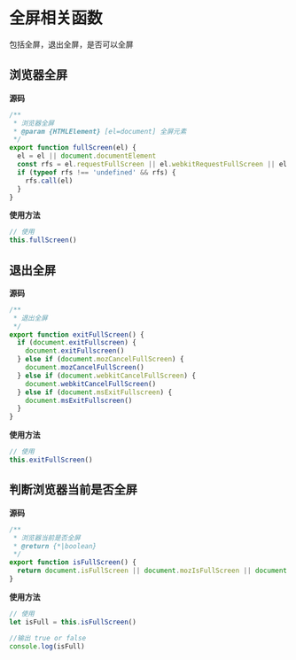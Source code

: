 # 全屏相关函数

包括全屏，退出全屏，是否可以全屏

## 浏览器全屏

**源码**

```js
/**
 * 浏览器全屏
 * @param {HTMLElement} [el=document] 全屏元素
 */
export function fullScreen(el) {
  el = el || document.documentElement
  const rfs = el.requestFullScreen || el.webkitRequestFullScreen || el.mozRequestFullScreen || el.msRequestFullscreen
  if (typeof rfs !== 'undefined' && rfs) {
    rfs.call(el)
  }
}
```

**使用方法**

```js
// 使用
this.fullScreen()
```

## 退出全屏

**源码**

```js
/**
 * 退出全屏
 */
export function exitFullScreen() {
  if (document.exitFullscreen) {
    document.exitFullscreen()
  } else if (document.mozCancelFullScreen) {
    document.mozCancelFullScreen()
  } else if (document.webkitCancelFullScreen) {
    document.webkitCancelFullScreen()
  } else if (document.msExitFullscreen) {
    document.msExitFullscreen()
  }
}
```

**使用方法**

```js
// 使用
this.exitFullScreen()
```

## 判断浏览器当前是否全屏

**源码**

```js
/**
 * 浏览器当前是否全屏
 * @return {*|boolean}
 */
export function isFullScreen() {
  return document.isFullScreen || document.mozIsFullScreen || document.webkitIsFullScreen
}
```

**使用方法**

```js
// 使用
let isFull = this.isFullScreen()

//输出 true or false
console.log(isFull)
```
